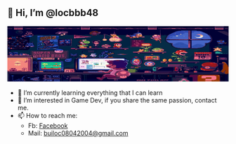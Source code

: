 ## 👋 Hi, I’m @locbbb48


<p align="center">
  <img src="https://github.com/locbbb48/locbbb48/blob/main/chill-mario-pixel-moewalls-com.gif" alt="BuithLoc Gif" width="1000"/>
</p>


- 🌱 I’m currently learning everything that I can learn  
- 👀 I’m interested in Game Dev, if you share the same passion, contact me.
- 📫 How to reach me:  
  - Fb: [Facebook](https://www.facebook.com/8bui8.8locthanh.8)
  - Mail: [builoc08042004@gmail.com](mailto:builoc08042004@gmail.com)
